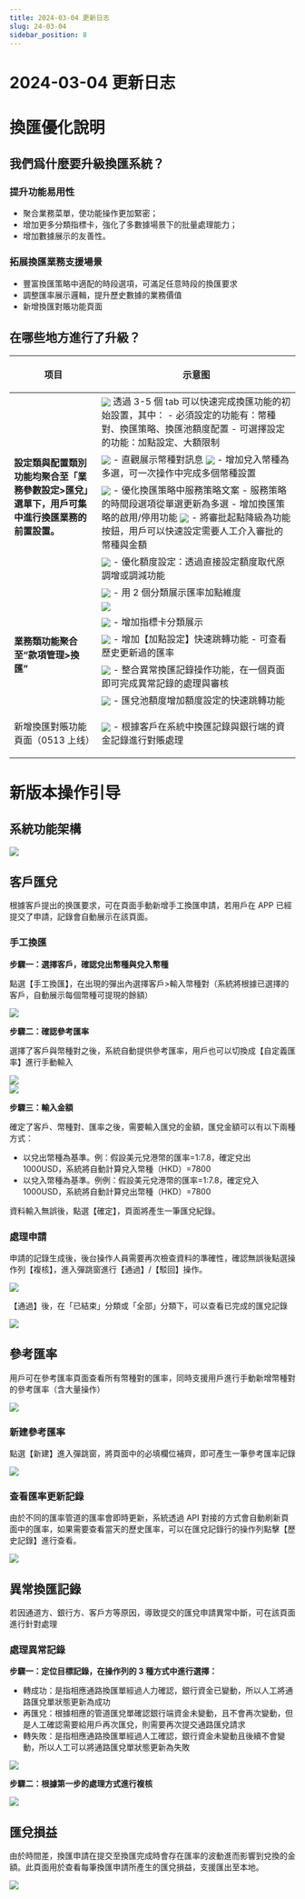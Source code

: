 ```yaml
---
title: 2024-03-04 更新日志
slug: 24-03-04
sidebar_position: 8
---
```



# 2024-03-04 更新日志

# 換匯優化說明

## 我們爲什麼要升級換匯系統？

### 提升功能易用性

- 聚合業務菜單，使功能操作更加緊密；
- 增加更多分類指標卡，強化了多數據場景下的批量處理能力；
- 增加數據展示的友善性。

### 拓展換匯業務支援場景

- 豐富換匯策略中適配的時段選項，可滿足任意時段的換匯要求
- 調整匯率展示邏輯，提升歷史數據的業務價值
- 新增換匯對賬功能頁面

## 在哪些地方進行了升級？

<table header_row="1">
<colgroup>
<col width="255"/>
<col width="726"/>
</colgroup>
<thead>
<tr><th><p>项目</p></th><th><p>示意图</p></th></tr>
</thead>
<tbody>
<tr><td rowspan="5"><p><b>設定類與配置類別功能均聚合至「業務參數設定&gt;匯兌」選單下，用戶可集中進行換匯業務的前置設置。</b></p></td><td><img src="/assets/Vpt9bDz6XoV1FGxLgHXcySTSnJf.png" src-width="2870" src-height="1258" align="center"/>
透過 3-5 個 tab 可以快速完成換匯功能的初始設置，其中：
- 必須設定的功能有：幣種對、換匯策略、換匯池額度配置
- 可選擇設定的功能：加點設定、大額限制</td></tr>
<tr><td><img src="/assets/VuyjbzienoArsgxFPhrc4BqWn7e.png" src-width="2860" src-height="1324" align="center"/>
- 直觀展示幣種對訊息
<img src="/assets/AgjubHOD0o9s6Gxp4rjcIa9DnMd.png" src-width="2858" src-height="1294" align="center"/>
- 增加兌入幣種為多選，可一次操作中完成多個幣種設置</td></tr>
<tr><td><img src="/assets/Oy8dbRMxJoui0ExEYlCcsDPdnAf.gif" src-width="2116" src-height="980" align="center"/>
- 優化換匯策略中服務策略文案
- 服務策略的時間段選項從單選更新為多選
- 增加換匯策略的啟用/停用功能
<img src="/assets/Q39GbopaJopjtRxAHCGcoujtnBf.png" src-width="2864" src-height="1316" align="center"/>
- 將審批起點降級為功能按鈕，用戶可以快速設定需要人工介入審批的幣種與金額</td></tr>
<tr><td><img src="/assets/MWKVbo6jeoDf4IxDbsScm6Mcnkc.gif" src-width="2170" src-height="956" align="center"/>
- 優化額度設定：透過直接設定額度取代原調增或調減功能</td></tr>
<tr><td><img src="/assets/WqevbRd5CoiG2YxCU8EcWmQCnse.gif" src-width="2126" src-height="976" align="center"/>
- 用 2 個分類展示匯率加點維度</td></tr>
<tr><td rowspan="5"><p><b>業務類功能聚合至“款項管理&gt;換匯”</b></p></td><td><img src="/assets/KqmdbEK2yoZVRKxDvOacg6yfnNh.png" src-width="2852" src-height="1328" align="center"/></td></tr>
<tr><td><img src="/assets/WRCObptbFooDhuxMKi6cthHtnKf.png" src-width="2870" src-height="1322" align="center"/>
- 增加指標卡分類展示</td></tr>
<tr><td><img src="/assets/YBHXb0dQoodH4sx27W9csoGwnDd.gif" src-width="2132" src-height="974" align="center"/>
- 增加【加點設定】快速跳轉功能
- 可查看歷史更新過的匯率</td></tr>
<tr><td><img src="/assets/M4k6bwSQioMidtxlAA7cVH30nMh.png" src-width="2370" src-height="1196" align="center"/>
- 整合異常換匯記錄操作功能，在一個頁面即可完成異常記錄的處理與審核</td></tr>
<tr><td><img src="/assets/QJG3blcwuoRlGQx9fP8ctZP8nzx.gif" src-width="2118" src-height="978" align="center"/>
- 匯兌池額度增加額度設定的快速跳轉功能</td></tr>
<tr><td><p>新增換匯對賬功能頁面（0513 上线）</p></td><td><img src="/assets/C4DAbSkGjoJJkAxr6dlcdb8Pn3e.png" src-width="2352" src-height="1166" align="center"/>
- 根據客戶在系統中換匯記錄與銀行端的資金記錄進行對賬處理</td></tr>
</tbody>
</table>

## 
## 
# 新版本操作引导

## 系統功能架構

<img src="/assets/DduYwgsglhCrW6bfjtvcU9xxnpf-board.png"/>

## 客戶匯兌

根據客戶提出的换匯要求，可在頁面手動新增手工換匯申請，若用戶在 APP 已經提交了申請，記錄會自動展示在該頁面。

### 手工換匯

<b>步驟一：選擇客戶，確認兌出幣種與兌入幣種</b>

點選【手工換匯】，在出現的彈出內選擇客戶&gt;輸入幣種對（系統將根據已選擇的客戶，自動展示每個幣種可提現的餘額）

<img src="/assets/Kq7xb4n8eoQIkxxKiGVcuXJ4nCc.png" src-width="3830" src-height="1854" align="center"/>

<b>步驟二：確認參考匯率</b>

選擇了客戶與幣種對之後，系統自動提供參考匯率，用戶也可以切換成【自定義匯率】進行手動輸入

<div class="flex gap-3 columns-2" column-size="2">
<div class="w-[50%]" width-ratio="50">
<img src="/assets/M6jybjwk8oTi5vxsQDxcAdt1n4g.png" src-width="3328" src-height="1772" align="center"/>
</div>
<div class="w-[50%]" width-ratio="50">
<img src="/assets/TZU0bfegKozjzaxHyXtclUqWndd.png" src-width="3322" src-height="1776" align="center"/>
</div>
</div>

<b>步驟三：輸入金額</b>

確定了客戶、幣種對、匯率之後，需要輸入匯兌的金額，匯兌金額可以有以下兩種方式：

- 以兌出幣種為基準。例：假設美元兌港幣的匯率=1:7.8，確定兌出 1000USD，系統將自動計算兌入幣種（HKD）=7800
- 以兌入幣種為基準。例例：假設美元兌港幣的匯率=1:7.8，確定兌入 1000USD，系統將自動計算兌出幣種（HKD）=7800

資料輸入無誤後，點選【確定】，頁面將產生一筆匯兌紀錄。

### 處理申請

申請的記錄生成後，後台操作人員需要再次檢查資料的準確性，確認無誤後點選操作列【複核】，進入彈跳窗進行【通過】/【駁回】操作。

<img src="/assets/V8jubkYfjoZ9gGxVs1McxfCwnzb.png" src-width="3828" src-height="1858" align="center"/>

【通過】後，在「已結束」分類或「全部」分類下，可以查看已完成的匯兌記錄

<img src="/assets/EwpabJxeBoPDePx6qZVctFSnn5c.png" src-width="3314" src-height="1052" align="center"/>

## 參考匯率

用戶可在參考匯率頁面查看所有幣種對的匯率，同時支援用戶進行手動新增幣種對的參考匯率（含大量操作）

<img src="/assets/O5labPB5Fo6wIzxT8Cdc4ZSVnbg.png" src-width="3836" src-height="1860" align="center"/>

### 新建參考匯率

點選【新建】進入彈跳窗，將頁面中的必填欄位補齊，即可產生一筆參考匯率記錄

<img src="/assets/FddhbcyQJoPBusxbVkrcC9f5n0b.png" src-width="3828" src-height="1864" align="center"/>

### 查看匯率更新記錄

由於不同的匯率管道的匯率會即時更新，系統透過 API 對接的方式會自動刷新頁面中的匯率，如果需要查看當天的歷史匯率，可以在匯兌記錄行的操作列點擊【歷史記錄】進行查看。

<img src="/assets/JUAIb26IOoJPp8xdgFlcDLvyn7e.png" src-width="3322" src-height="1770" align="center"/>

## 異常換匯記錄

若因通道方、銀行方、客戶方等原因，導致提交的匯兌申請異常中斷，可在該頁面進行針對處理

### 處理異常記錄

<b>步驟一：定位目標記錄，在操作列的 3 種方式中進行選擇：</b>

- 轉成功：是指相應通路換匯單經過人力確認，銀行資金已變動，所以人工將通路匯兌單狀態更新為成功
- 再匯兌：根據相應的管道匯兌單確認銀行端資金未變動，且不會再次變動，但是人工確認需要給用戶再次匯兌，則需要再次提交通路匯兌請求
- 轉失敗：是指相應通路換匯單經過人工確認，銀行資金未變動且後續不會變動，所以人工可以將通路匯兌單狀態更新為失敗

<img src="/assets/UHyubshqbo4l2mxMoIrczoKdncg.png" src-width="2366" src-height="1220" align="center"/>

<b>步驟二：根據第一步的處理方式進行複核</b>

<img src="/assets/CgdBbGm4AoWVzcxNRo3cF5wWnHu.png" src-width="2370" src-height="1198" align="center"/>

## 匯兌損益

由於時間差，換匯申請在提交至換匯完成時會存在匯率的波動進而影響到兌換的金額。此頁面用於查看每筆換匯申請所產生的匯兌損益，支援匯出至本地。

<img src="/assets/F9pVbULOMoehLyxV3eDck5Drnad.png" src-width="2344" src-height="1210" align="center"/>

